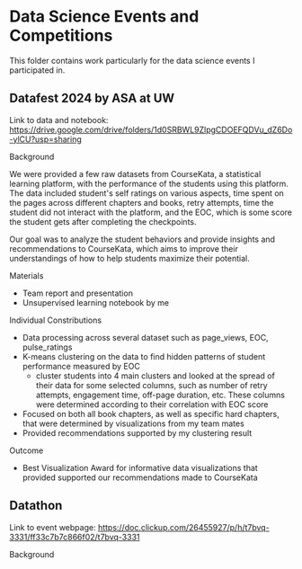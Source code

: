# Data Science Events and Competitions
This folder contains work particularly for the data science events I participated in.

## Datafest 2024 by ASA at UW
Link to data and notebook: https://drive.google.com/drive/folders/1d0SRBWL9ZlpgCDOEFQDVu_dZ6Do-ylCU?usp=sharing

Background

We were provided a few raw datasets from CourseKata, a statistical learning platform, with the performance of the students using this platform. The data included student's self ratings on various aspects, time spent on the pages across different chapters and books, retry attempts, time the student did not interact with the platform, and the EOC, which is some score the student gets after completing the checkpoints.

Our goal was to analyze the student behaviors and provide insights and recommendations to CourseKata, which aims to improve their understandings of how to help students maximize their potential.

Materials
- Team report and presentation
- Unsupervised learning notebook by me

Individual Constributions
- Data processing across several dataset such as page_views, EOC, pulse_ratings
- K-means clustering on the data to find hidden patterns of student performance measured by EOC
    - cluster students into 4 main clusters and looked at the spread of their data for some selected columns, such as number of retry attempts, engagement time, off-page duration, etc. These columns were determined according to their correlation with EOC score
- Focused on both all book chapters, as well as specific hard chapters, that were determined by visualizations from my team mates
- Provided recommendations supported by my clustering result

Outcome
- Best Visualization Award for informative data visualizations that provided supported our recommendations made to CourseKata

## Datathon

Link to event webpage: https://doc.clickup.com/26455927/p/h/t7bvq-3331/ff33c7b7c866f02/t7bvq-3331

Background


